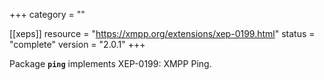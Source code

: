 +++
category = ""

[[xeps]]
  resource = "https://xmpp.org/extensions/xep-0199.html"
  status   = "complete"
  version  = "2.0.1"
+++

Package **`ping`** implements XEP-0199: XMPP Ping.
